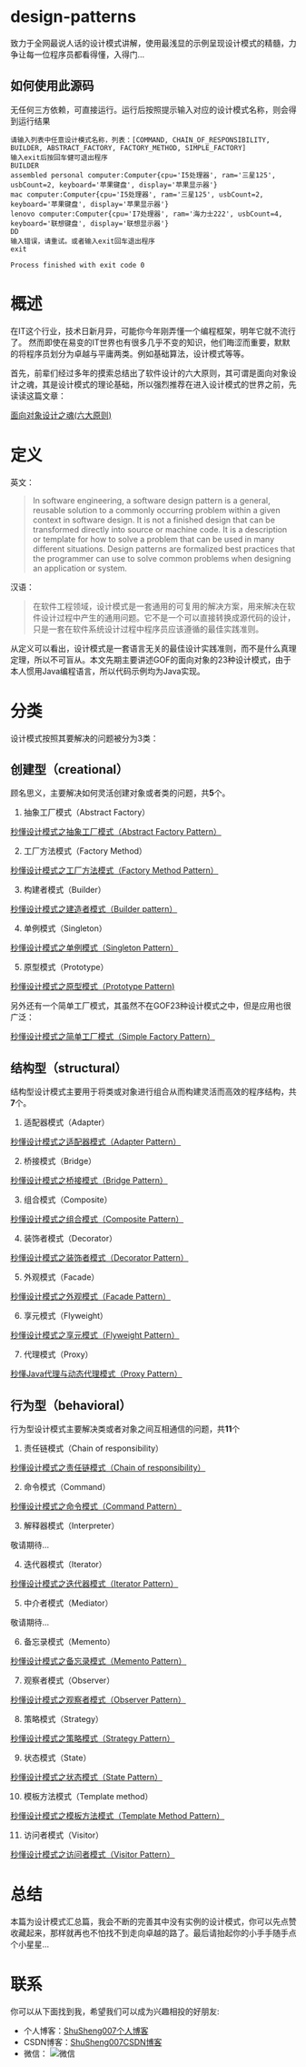 # design-patterns

致力于全网最说人话的设计模式讲解，使用最浅显的示例呈现设计模式的精髓，力争让每一位程序员都看得懂，入得门...

## 如何使用此源码

无任何三方依赖，可直接运行。运行后按照提示输入对应的设计模式名称，则会得到运行结果

```
请输入列表中任意设计模式名称，列表：[COMMAND, CHAIN_OF_RESPONSIBILITY, BUILDER, ABSTRACT_FACTORY, FACTORY_METHOD, SIMPLE_FACTORY]
输入exit后按回车健可退出程序
BUILDER
assembled personal computer:Computer{cpu='I5处理器', ram='三星125', usbCount=2, keyboard='苹果键盘', display='苹果显示器'}
mac computer:Computer{cpu='I5处理器', ram='三星125', usbCount=2, keyboard='苹果键盘', display='苹果显示器'}
lenovo computer:Computer{cpu='I7处理器', ram='海力士222', usbCount=4, keyboard='联想键盘', display='联想显示器'}
DD
输入错误，请重试。或者输入exit回车退出程序
exit

Process finished with exit code 0
```


# 概述
在IT这个行业，技术日新月异，可能你今年刚弄懂一个编程框架，明年它就不流行了。 然而即使在易变的IT世界也有很多几乎不变的知识，他们晦涩而重要，默默的将程序员划分为卓越与平庸两类。例如基础算法，设计模式等等。

首先，前辈们经过多年的摸索总结出了软件设计的六大原则，其可谓是面向对象设计之魂，其是设计模式的理论基础，所以强烈推荐在进入设计模式的世界之前，先读读这篇文章：

[面向对象设计之魂(六大原则)](http://shusheng007.top/2020/02/15/%e9%9d%a2%e5%90%91%e5%af%b9%e8%b1%a1%e8%ae%be%e8%ae%a1%e4%b9%8b%e9%ad%82%e7%9a%84%e5%85%ad%e5%a4%a7%e5%8e%9f%e5%88%99/ "面向对象设计之魂(六大原则)")


# 定义

英文：
>In software engineering, a software design pattern is a general, reusable solution to a commonly occurring problem within a given context in software design. It is not a finished design that can be transformed directly into source or machine code. It is a description or template for how to solve a problem that can be used in many different situations. Design patterns are formalized best practices that the programmer can use to solve common problems when designing an application or system.

汉语：
>在软件工程领域，设计模式是一套通用的可复用的解决方案，用来解决在软件设计过程中产生的通用问题。它不是一个可以直接转换成源代码的设计，只是一套在软件系统设计过程中程序员应该遵循的最佳实践准则。

从定义可以看出，设计模式是一套语言无关的最佳设计实践准则，而不是什么真理定理，所以不可盲从。本文先期主要讲述GOF的面向对象的23种设计模式，由于本人惯用Java编程语言，所以代码示例均为Java实现。

# 分类

设计模式按照其要解决的问题被分为3类：

## 创建型（creational）

顾名思义，主要解决如何灵活创建对象或者类的问题，共**5**个。

1.  抽象工厂模式（Abstract Factory）

[秒懂设计模式之抽象工厂模式（Abstract Factory Pattern）]( http://shusheng007.top/2020/02/16/002/)

2. 工厂方法模式（Factory Method）

[秒懂设计模式之工厂方法模式（Factory Method Pattern）]( http://shusheng007.top/2020/02/16/010/)

3. 构建者模式（Builder）

[秒懂设计模式之建造者模式（Builder pattern）](http://shusheng007.top/2020/02/16/003/)

4. 单例模式（Singleton）

[秒懂设计模式之单例模式（Singleton Pattern）]( http://shusheng007.top/2021/09/08/015/)

5.  原型模式（Prototype）

[秒懂设计模式之原型模式（Prototype Pattern)](http://shusheng007.top/2021/09/08/017/)


另外还有一个简单工厂模式，其虽然不在GOF23种设计模式之中，但是应用也很广泛：

[秒懂设计模式之简单工厂模式（Simple Factory Pattern）](http://shusheng007.top/2020/02/16/009/)



## 结构型（structural）

结构型设计模式主要用于将类或对象进行组合从而构建灵活而高效的程序结构，共**7**个。

1. 适配器模式（Adapter）

[秒懂设计模式之适配器模式（Adapter Pattern）](http://shusheng007.top/2021/09/08/018/)

2. 桥接模式（Bridge）

[秒懂设计模式之桥接模式（Bridge Pattern）](http://shusheng007.top/2020/02/16/004/)

3. 组合模式（Composite）

[秒懂设计模式之组合模式（Composite Pattern）]( http://shusheng007.top/2021/09/08/020/)

4. 装饰者模式（Decorator）

[秒懂设计模式之装饰者模式（Decorator Pattern）](http://shusheng007.top/2020/02/16/005/)

5. 外观模式（Facade）

[秒懂设计模式之外观模式（Facade Pattern）]( http://shusheng007.top/2021/09/08/021/)

6. 享元模式（Flyweight）

[秒懂设计模式之享元模式（Flyweight Pattern）]( http://shusheng007.top/2021/09/08/022/)

7. 代理模式（Proxy）

[秒懂Java代理与动态代理模式（Proxy Pattern）]( http://shusheng007.top/2021/09/08/025/)

## 行为型（behavioral）

行为型设计模式主要解决类或者对象之间互相通信的问题，共**11**个

1. 责任链模式（Chain of responsibility）

[秒懂设计模式之责任链模式（Chain of responsibility）]( http://shusheng007.top/2021/09/08/026/)

2. 命令模式（Command）

[秒懂设计模式之命令模式（Command Pattern）]( http://shusheng007.top/2021/09/08/027/)

3. 解释器模式（Interpreter）

敬请期待...

4. 迭代器模式（Iterator）

[秒懂设计模式之迭代器模式（Iterator Pattern）]( http://shusheng007.top/2021/09/08/030/)

5. 中介者模式（Mediator）

敬请期待...

6. 备忘录模式（Memento）

[秒懂设计模式之备忘录模式（Memento Pattern）]( http://shusheng007.top/2021/09/08/031/)

7. 观察者模式（Observer）

[秒懂设计模式之观察者模式（Observer Pattern）](http://shusheng007.top/2022/07/12/1-13/)

8. 策略模式（Strategy）

[秒懂设计模式之策略模式（Strategy Pattern）](http://shusheng007.top/2020/02/16/013/)

9. 状态模式（State）

[秒懂设计模式之状态模式（State Pattern）]( http://shusheng007.top/2021/09/08/032/)

10. 模板方法模式（Template method）

[秒懂设计模式之模板方法模式（Template Method Pattern）](http://shusheng007.top/2020/02/16/006/)

11. 访问者模式（Visitor）

[秒懂设计模式之访问者模式（Visitor Pattern）]( http://shusheng007.top/2021/09/08/033/)

# 总结
本篇为设计模式汇总篇，我会不断的完善其中没有实例的设计模式，你可以先点赞收藏起来，那样就再也不怕找不到走向卓越的路了。最后请抬起你的小手手随手点个小星星...


# 联系

你可以从下面找到我，希望我们可以成为兴趣相投的好朋友:

- 个人博客：[ShuSheng007个人博客](http://shusheng007.top)
- CSDN博客：[ShuSheng007CSDN博客](https://blog.csdn.net/ShuSheng0007)
- 微信： ![微信](http://shusheng007.top/wp-content/uploads/2022/10/work_wechat_ewm.jpg)
